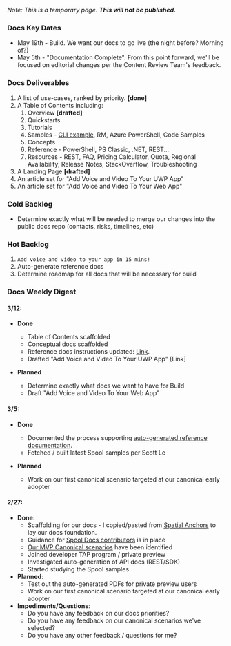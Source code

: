 *Note: This is a temporary page.  **This will not be published.***

### Docs Key Dates

- May 19th - Build. We want our docs to go live (the night before? Morning of?)
- May 5th - "Documentation Complete". From this point forward, we'll be focused on editorial changes per the Content Review Team's feedback.


### Docs Deliverables

1. A list of use-cases, ranked by priority. **[done]**
2. A Table of Contents including:
   1. Overview **[drafted]**
   2. Quickstarts
   3. Tutorials
   4. Samples - [CLI example](https://docs.microsoft.com/en-us/azure/app-service/samples-cli), RM, Azure PowerShell, Code Samples
   5. Concepts
   6. Reference - PowerShell, PS Classic, .NET, REST... 
   7. Resources - REST, FAQ, Pricing Calculator, Quota, Regional Availability, Release Notes, StackOverflow, Troubleshooting
3. A Landing Page **[drafted]**  
4. An article set for "Add Voice and Video To Your UWP App"
5. An article set for "Add Voice and Video To Your Web App"

### Cold Backlog

- Determine exactly what will be needed to merge our changes into the public docs repo (contacts, risks, timelines, etc)


### Hot Backlog


1. `Add voice and video to your app in 15 mins!`
2. Auto-generate reference docs
3. Determine roadmap for all docs that will be necessary for build


### Docs Weekly Digest


#### 3/12:

- **Done**
  - Table of Contents scaffolded
  - Conceptual docs scaffolded
  - Reference docs instructions updated: [Link](https://review.docs.microsoft.com/en-us/azure/project-spool/automatingreferencedocs?branch=pr-en-us-104477). 
  - Drafted "Add Voice and Video To Your UWP App" [Link]

- **Planned**
  - Determine exactly what docs we want to have for Build
  - Draft "Add Voice and Video To Your Web App"

#### 3/5: 

- **Done**
  - Documented the process supporting [auto-generated reference documentation](https://review.docs.microsoft.com/en-us/azure/project-spool/automatingreferencedocs?branch=pr-en-us-104477). 
  - Fetched / built latest Spool samples per Scott Le

- **Planned**
  - Work on our first canonical scenario targeted at our canonical early adopter


#### 2/27: 

 - **Done**:
   - Scaffolding for our docs - I copied/pasted from [Spatial Anchors](https://docs.microsoft.com/en-us/azure/spatial-anchors/overview) to lay our docs foundation.
   - Guidance for [Spool Docs contributors](https://review.docs.microsoft.com/en-us/azure/project-spool/contribute?branch=pr-en-us-104477) is in place 
   - [Our MVP Canonical scenarios](https://review.docs.microsoft.com/en-us/azure/project-spool/canonicalscenarios?branch=pr-en-us-104477) have been identified
   - Joined developer TAP program / private preview
   - Investigated auto-generation of API docs (REST/SDK)
   - Started studying the Spool samples
 - **Planned**:
   - Test out the auto-generated PDFs for private preview users
   - Work on our first canonical scenario targeted at our canonical early adopter
 - **Impediments/Questions**:
   - Do you have any feedback on our docs priorities?
   - Do you have any feedback on our canonical scenarios we've selected?
   - Do you have any other feedback / questions for me?




